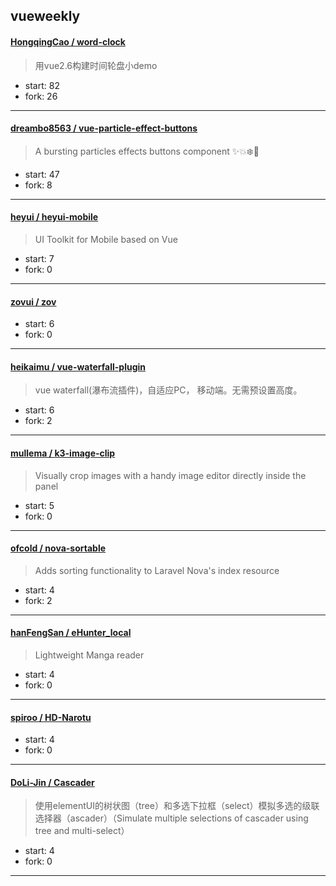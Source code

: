 ## vueweekly

#### [HongqingCao / word-clock](https://github.com/HongqingCao/word-clock)

> 用vue2.6构建时间轮盘小demo

+ start: 82
+ fork: 26

----


#### [dreambo8563 / vue-particle-effect-buttons](https://github.com/dreambo8563/vue-particle-effect-buttons)

> A bursting particles effects buttons component ✨💥❄️🌋

+ start: 47
+ fork: 8

----


#### [heyui / heyui-mobile](https://github.com/heyui/heyui-mobile)

> UI Toolkit for Mobile based on Vue

+ start: 7
+ fork: 0

----


#### [zovui / zov](https://github.com/zovui/zov)

> 

+ start: 6
+ fork: 0

----


#### [heikaimu / vue-waterfall-plugin](https://github.com/heikaimu/vue-waterfall-plugin)

> vue waterfall(瀑布流插件)，自适应PC， 移动端。无需预设置高度。

+ start: 6
+ fork: 2

----


#### [mullema / k3-image-clip](https://github.com/mullema/k3-image-clip)

> Visually crop images with a handy image editor directly inside the panel

+ start: 5
+ fork: 0

----


#### [ofcold / nova-sortable](https://github.com/ofcold/nova-sortable)

> Adds sorting functionality to Laravel Nova's index resource

+ start: 4
+ fork: 2

----


#### [hanFengSan / eHunter_local](https://github.com/hanFengSan/eHunter_local)

>  Lightweight Manga reader

+ start: 4
+ fork: 0

----


#### [spiroo / HD-Narotu](https://github.com/spiroo/HD-Narotu)

> 

+ start: 4
+ fork: 0

----


#### [DoLi-Jin / Cascader](https://github.com/DoLi-Jin/Cascader)

> 使用elementUI的树状图（tree）和多选下拉框（select）模拟多选的级联选择器（ascader）（Simulate multiple selections of cascader using tree and multi-select）

+ start: 4
+ fork: 0

----

